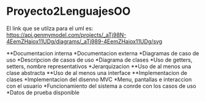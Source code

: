# Proyecto2LenguajesOO

El link que se utilza para el uml es: https://api.genmymodel.com/projects/_aTj98N-4EemZHaiox11UDg/diagrams/_aTj989-4EemZHaiox11UDg/svg

**Documentacion interna
*Documentacion externa
*Diagramas de caso de uso
*Descripcion de casos de uso
*Diagrama de clases
*Uso de getters, setters, nombre representativos
*Jerarquizacion
  **Uso de al menos una clase abstracta
  **Uso de al menos una interface
  **Implementacion de clases
*Implementacion del disenno MVC
*Menu, pantallas e interaccion con el usuario
*Funcionamiento del sistema a conrde con los casos de uso
*Datos de prueba disponible
